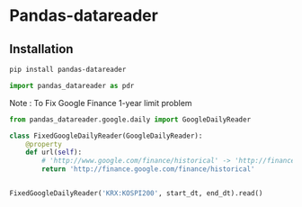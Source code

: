 # Pandas-datareader

## Installation
```sh
pip install pandas-datareader
```

```py
import pandas_datareader as pdr
```


Note : To Fix Google Finance 1-year limit problem

```py
from pandas_datareader.google.daily import GoogleDailyReader

class FixedGoogleDailyReader(GoogleDailyReader):
    @property
    def url(self):
        # 'http://www.google.com/finance/historical' -> 'http://finance.google.com/finance/historical'
        return 'http://finance.google.com/finance/historical'


FixedGoogleDailyReader('KRX:KOSPI200', start_dt, end_dt).read()
```

